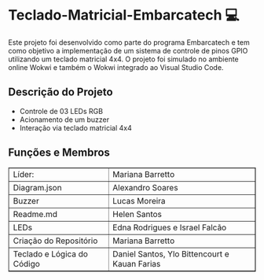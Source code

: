 ﻿<h1>Teclado-Matricial-Embarcatech 💻</h1> 

Este projeto foi desenvolvido como parte do programa Embarcatech e tem como objetivo a implementação de um sistema de controle de pinos GPIO utilizando um teclado matricial 4x4. O projeto foi simulado no ambiente online Wokwi e também o Wokwi integrado ao Visual Studio Code.

<h2>Descrição do Projeto</h2>

<ul>
  <li>Controle de 03 LEDs RGB</li>
  <li>Acionamento de um buzzer</li>
  <li>Interação via teclado matricial 4x4</li>
</ul> 


<h2>Funções e Membros</h2>
<table border="1">
    <tr>
        <td>Líder: </td>
        <td>Mariana Barretto</td>
    </tr>
    <tr>
        <td> Diagram.json</td>
        <td>Alexandro Soares</td>
    </tr>
        <tr>
        <td>Buzzer</td>
        <td>Lucas Moreira</td>
    </tr>
    <tr>
        <td>Readme.md</td>
        <td>Helen Santos</td>
    </tr>
        <tr>
        <td>LEDs </td>
        <td>Edna Rodrigues e Israel Falcão</td>
    </tr>
       <tr>
        <td>Criação do Repositório</td>
        <td>Mariana Barretto</td>
    </tr>
    <tr>
        <td>Teclado e Lógica do Código</td>
        <td>Daniel Santos, Ylo Bittencourt e Kauan Farias</td>
    </tr>
   </table>

